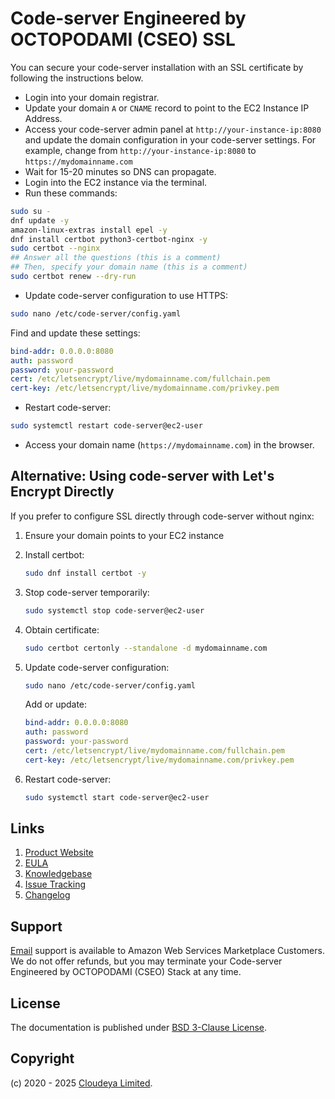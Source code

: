 # Code-server Engineered by OCTOPODAMI (CSEO) SSL

You can secure your code-server installation with an SSL certificate by following the instructions below.

+ Login into your domain registrar.
+ Update your domain `A` or `CNAME` record to point to the EC2 Instance IP Address.
+ Access your code-server admin panel at `http://your-instance-ip:8080` and update the domain configuration in your code-server settings. For example, change from `http://your-instance-ip:8080` to `https://mydomainname.com`
+ Wait for 15-20 minutes so DNS can propagate.
+ Login into the EC2 instance via the terminal.
+ Run these commands:

```sh
sudo su -
dnf update -y
amazon-linux-extras install epel -y
dnf install certbot python3-certbot-nginx -y
sudo certbot --nginx
## Answer all the questions (this is a comment)
## Then, specify your domain name (this is a comment)
sudo certbot renew --dry-run
```

+ Update code-server configuration to use HTTPS:

```sh
sudo nano /etc/code-server/config.yaml
```

Find and update these settings:

```yaml
bind-addr: 0.0.0.0:8080
auth: password
password: your-password
cert: /etc/letsencrypt/live/mydomainname.com/fullchain.pem
cert-key: /etc/letsencrypt/live/mydomainname.com/privkey.pem
```

+ Restart code-server:

```sh
sudo systemctl restart code-server@ec2-user
```

+ Access your domain name (`https://mydomainname.com`) in the browser.

## Alternative: Using code-server with Let's Encrypt Directly

If you prefer to configure SSL directly through code-server without nginx:

1. Ensure your domain points to your EC2 instance
2. Install certbot:

   ```sh
   sudo dnf install certbot -y
   ```
3. Stop code-server temporarily:

   ```sh
   sudo systemctl stop code-server@ec2-user
   ```
4. Obtain certificate:

   ```sh
   sudo certbot certonly --standalone -d mydomainname.com
   ```
5. Update code-server configuration:

   ```sh
   sudo nano /etc/code-server/config.yaml
   ```

   Add or update:

   ```yaml
   bind-addr: 0.0.0.0:8080
   auth: password
   password: your-password
   cert: /etc/letsencrypt/live/mydomainname.com/fullchain.pem
   cert-key: /etc/letsencrypt/live/mydomainname.com/privkey.pem
   ```
6. Restart code-server:

   ```sh
   sudo systemctl start code-server@ec2-user
   ```

## Links

1. [Product Website](https://aws.amazon.com/marketplace/pp/prodview-iyn7nuvxxqcjg)
2. [EULA](./octopodamiEULA.txt)
3. [Knowledgebase](https://github.com/cloudeyalimited/code-server-engineered-by-octopodami/-/wikis/home)
4. [Issue Tracking](https://github.com/cloudeyalimited/code-server-engineered-by-octopodami/-/issues)
5. [Changelog](./changelog.md)

## Support

[Email](mailto:tech@cloudeya.org) support is available to Amazon Web Services Marketplace Customers. We do not offer refunds, but you may terminate your Code-server Engineered by OCTOPODAMI (CSEO) Stack at any time.

## License

The documentation is published under [BSD 3-Clause License](license.txt).

## Copyright

(c) 2020 - 2025 [Cloudeya Limited](https://cloudeya.org).